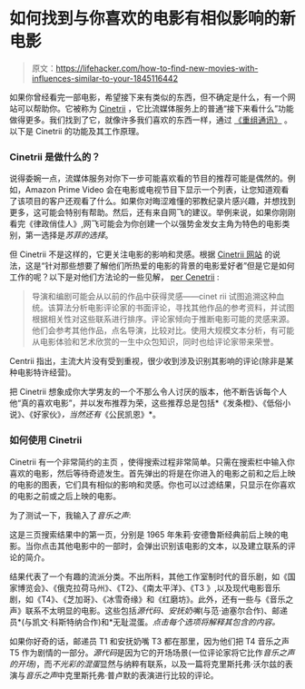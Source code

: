 # 如何找到与你喜欢的电影有相似影响的新电影

> 原文：<https://lifehacker.com/how-to-find-new-movies-with-influences-similar-to-your-1845116442>

如果你曾经看完一部电影，希望接下来有类似的东西，但不确定是什么，有一个网站可以帮助你。它被称为 [Cinetrii](http://click.revue.email/ss/c/ossWhOpCaBRiEAgoDIOxbwmN9pcA4VzF0q-n6mF55DzqHmWubRM6oI-Ul_BzMFE4Rv3CdKN-7LMdmeqJzTVEawxD2yADBlw0N8mIG1xWacnwIgKgdIiWcPEh8eq6iilkSaIhkD1dPSe2d06m0dKwyA/355/dXdy-GnLS9aFzg2LXgVS7w/h8/V7p6Nnd8M2FFbxMMZcVBei-WmfctA5pqlPucgh9-AQ0) ，它比流媒体服务上的普通“接下来看什么”功能做得更多。我们找到了它，就像许多我们喜欢的东西一样，通过 [《重组通讯》](https://www.recomendo.com/posts/discover-the-inspiration-behind-a-movie) 。以下是 Cinetrii 的功能及其工作原理。



### Cinetrii 是做什么的？

说得委婉一点，流媒体服务对你下一步可能喜欢看的节目的推荐可能是偶然的。例如，Amazon Prime Video 会在电影或电视节目下显示一个列表，让您知道观看了该项目的客户还观看了什么。如果你对晦涩难懂的邪教纪录片感兴趣，并想找到更多，这可能会特别有帮助。然后，还有来自网飞的建议。举例来说，如果你刚刚看完《律政俏佳人》,网飞可能会为你创建一个以强势金发女主角为特色的电影类别，第一选择是*苏菲的选择*。

但 Cinetrii 不是这样的，它更关注电影的影响和灵感。根据 [Cinetrii 网站](https://cinetrii.com/about.php) 的说法，这是“针对那些想要了解他们所热爱的电影的背景的电影爱好者”但是它是如何工作的呢？以下是对他们方法论的一些见解， [per Cenetrii](https://cinetrii.com/about.php) :

> 导演和编剧可能会从以前的作品中获得灵感——cinet rii 试图追溯这种血统。该算法分析电影评论家的书面评论，寻找其他作品的参考资料，并试图根据相关性对这些联系进行排序。评论家倾向于推断电影可能的灵感来源。他们会参考其他作品，点名导演，比较对比。使用大规模文本分析，有可能从电影体验和艺术欣赏的一生中众包知识，同时也给评论家带来荣誉。

Centrii 指出，主流大片没有受到重视，很少收到涉及识别其影响的评论(除非是某种电影特许经营)。

把 Cinetrii 想象成你大学男友的一个不那么令人讨厌的版本，他不断告诉每个人他“真的喜欢电影”，并以发布推荐为荣，这些推荐总是包括*《发条橙》、《低俗小说》、《好家伙》*，当然还有*《公民凯恩》*。



### 如何使用 Cinetrii

Cinetrii 有一个非常简约的主页 ，使得搜索过程非常简单。只需在搜索栏中输入你喜欢的电影，然后等待奇迹发生。首先弹出的将是在你进入的电影之前和之后上映的电影的图表，它们具有相似的影响和灵感。你也可以过滤结果，只显示在你喜欢的电影之前或之后上映的电影。

为了测试一下，我输入了*音乐之声*:

这是三页搜索结果中的第一页，分别是 1965 年朱莉·安德鲁斯经典前后上映的电影。当你点击其他电影中的一部时，会弹出识别该电影的文本，以及建立联系的评论的简介。

结果代表了一个有趣的流派分类。不出所料，其他工作室制时代的音乐剧，如《国家博览会》、《俄克拉荷马州》、《T2》、《南太平洋》、《T3 》,以及现代电影音乐剧，如《T4》、《芝加哥》、《冰雪奇缘》和《红磨坊》。此外，还有一些与《音乐之声》联系不太明显的电影。这些包括*源代码、安抚奶嘴*(与范·迪塞尔合作)、邮递员*(与凯文·科斯特纳合作)和*无耻混蛋。*点击每个选项将解释其包含的内容。*

如果你好奇的话，邮递员 T1 和安抚奶嘴 T3 都在那里，因为他们把 T4 音乐之声 T5 作为剧情的一部分。*源代码*是因为它的开场场景(一位评论家将它比作*音乐之声的开场)*，而*不光彩的混蛋*显然与纳粹有联系，以及一篇将克里斯托弗·沃尔兹的表演与*音乐之声*中克里斯托弗·普卢默的表演进行比较的评论。